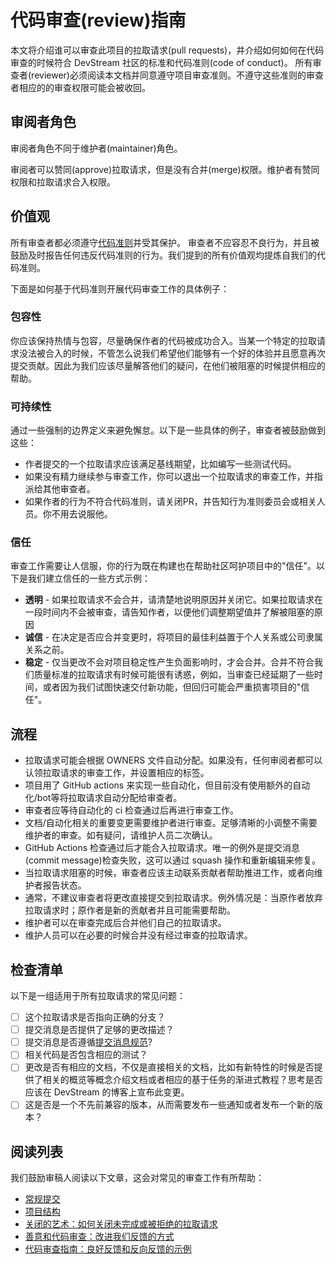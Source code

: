 # 代码审查(review)指南

本文将介绍谁可以审查此项目的拉取请求(pull requests)，并介绍如何如何在代码审查的时候符合 DevStream 社区的标准和代码准则(code of conduct)。
所有审查者(reviewer)必须阅读本文档并同意遵守项目审查准则。不遵守这些准则的审查者相应的的审查权限可能会被收回。

[howto]: https://contribute.cncf.io/maintainers/github/templates/recommended/reviewing/

## 审阅者角色

审阅者角色不同于维护者(maintainer)角色。

审阅者可以赞同(approve)拉取请求，但是没有合并(merge)权限。维护者有赞同权限和拉取请求合入权限。

## 价值观

所有审查者都必须遵守[代码准则](https://github.com/devstream-io/devstream/blob/main/CODE_OF_CONDUCT.md)并受其保护。
审查者不应容忍不良行为，并且被鼓励及时报告任何违反代码准则的行为。我们提到的所有价值观均提炼自我们的代码准则。

下面是如何基于代码准则开展代码审查工作的具体例子：

### 包容性

你应该保持热情与包容，尽量确保作者的代码被成功合入。当某一个特定的拉取请求没法被合入的时候，不管怎么说我们希望他们能够有一个好的体验并且愿意再次提交贡献。因此为我们应该尽量解答他们的疑问，在他们被阻塞的时候提供相应的帮助。

### 可持续性

通过一些强制的边界定义来避免懈怠。以下是一些具体的例子，审查者被鼓励做到这些：

- 作者提交的一个拉取请求应该满足基线期望，比如编写一些测试代码。
- 如果没有精力继续参与审查工作，你可以退出一个拉取请求的审查工作，并指派给其他审查者。
- 如果作者的行为不符合代码准则，请关闭PR，并告知行为准则委员会或相关人员。你不用去说服他。

### 信任

审查工作需要让人信服，你的行为既在构建也在帮助社区呵护项目中的"信任"。以下是我们建立信任的一些方式示例：

- **透明** - 如果拉取请求不会合并，请清楚地说明原因并关闭它。如果拉取请求在一段时间内不会被审查，请告知作者，以便他们调整期望值并了解被阻塞的原因
- **诚信** - 在决定是否应合并变更时，将项目的最佳利益置于个人关系或公司隶属关系之前。
- **稳定** - 仅当更改不会对项目稳定性产生负面影响时，才会合并。合并不符合我们质量标准的拉取请求有时候可能很有诱惑，例如，当审查已经延期了一些时间，或者因为我们试图快速交付新功能，但回归可能会严重损害项目的"信任"。

## 流程

- 拉取请求可能会根据 OWNERS 文件自动分配。如果没有，任何审阅者都可以认领拉取请求的审查工作，并设置相应的标签。
- 项目用了 GitHub actions 来实现一些自动化，但目前没有使用额外的自动化/bot等将拉取请求自动分配给审查者。
- 审查者应等待自动化的 ci 检查通过后再进行审查工作。
- 文档/自动化相关的重要变更需要维护者进行审查。足够清晰的小调整不需要维护者的审查。如有疑问，请维护人员二次确认。
- GitHub Actions 检查通过后才能合入拉取请求。唯一的例外是提交消息(commit message)检查失败，这可以通过 squash 操作和重新编辑来修复。
- 当拉取请求阻塞的时候，审查者应该主动联系贡献者帮助推进工作，或者向维护者报告状态。
- 通常，不建议审查者将更改直接提交到拉取请求。例外情况是：当原作者放弃拉取请求时；原作者是新的贡献者并且可能需要帮助。
- 维护者可以在审查完成后合并他们自己的拉取请求。
- 维护人员可以在必要的时候合并没有经过审查的拉取请求。

## 检查清单

以下是一组适用于所有拉取请求的常见问题：

- [ ] 这个拉取请求是否指向正确的分支？
- [ ] 提交消息是否提供了足够的更改描述？
- [ ] 提交消息是否遵循[提交消息规范](https://www.conventionalcommits.org/en/v1.0.0/)?
- [ ] 相关代码是否包含相应的测试？
- [ ] 更改是否有相应的文档，不仅是直接相关的文档，比如有新特性的时候是否提供了相关的概览等概念介绍文档或者相应的基于任务的渐进式教程？思考是否应该在 DevStream 的博客上宣布此变更。
- [ ] 这是否是一个不先前兼容的版本，从而需要发布一些通知或者发布一个新的版本？

## 阅读列表

我们鼓励审稿人阅读以下文章，这会对常见的审查工作有所帮助：

- [常规提交](https://www.conventionalcommits.org/en/v1.0.0/)
- [项目结构](https://docs.devstream.io/en/latest/development/project-layout/)
- [关闭的艺术：如何关闭未完成或被拒绝的拉取请求](https://blog.jessfraz.com/post/the-art-of-closing/)
- [善意和代码审查：改进我们反馈的方式](https://product.voxmedia.com/2018/8/21/17549400/kindness-and-code-reviews-improving-the-way-we-give-feedback)
- [代码审查指南：良好反馈和反向反馈的示例](https://phauer.com/2018/code-review-guidelines/#code-reviews-guidelines-for-the-reviewer)

